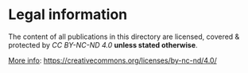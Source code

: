 # Legal information

The content of all publications in this directory are licensed, covered & protected by _CC BY-NC-ND 4.0_ **unless stated otherwise**.  

[More info](https://creativecommons.org/licenses/by-nc-nd/4.0/): https://creativecommons.org/licenses/by-nc-nd/4.0/

